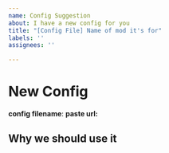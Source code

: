 ```yaml
---
name: Config Suggestion
about: I have a new config for you
title: "[Config File] Name of mod it's for"
labels: ''
assignees: ''

---
```


# New Config
<!-- please use pastebin.com or gist.github.com to upload your config file that you are replacing. -->
<!-- please use one issue for each config file you wish to have changed -->
<!-- please describe why I should use your config -->

**config filename**:
**paste url:**

## Why we should use it
